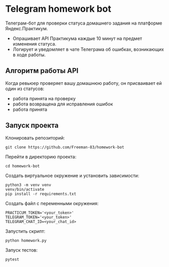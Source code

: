 # Telegram homework bot

Телеграм-бот для проверки статуса домашнего задания на платформе Яндекс.Практикум. 
- Опрашивает API Практикума каждые 10 минут на предмет изменения статуса.
- Логирует и уведомляет в чате Телеграма об ошибках, возникающих в ходе работы.

## Алгоритм работы API
Когда ревьюер проверяет вашу домашнюю работу, он присваивает ей один из статусов:

- работа принята на проверку
- работа возвращена для исправления ошибок
- работа принята

## Запуск проекта
Клонировать репозиторий:
```
git clone https://github.com/Freeman-83/homework-bot
```
Перейти в директорию проекта:
```
cd homework-bot
```
Создать виртуальное окружение и установить зависимости:
```
python3 -m venv venv
venv/bin/activate
pip install -r requirements.txt
```
Создать файл с переменными окружения:
```
PRACTICUM_TOKEN='<your_token>'
TELEGRAM_TOKEN='<your_token>'
TELEGRAM_CHAT_ID=<your_chat_id>
```
Запустить скрипт:
```
python homework.py
```
Запуск тестов:
```
pytest
```
